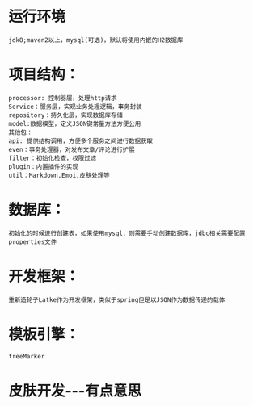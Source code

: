 # 运行环境
	jdk8;maven2以上，mysql(可选)，默认将使用内嵌的H2数据库

# 项目结构：
	processor: 控制器层，处理http请求
	Service：服务层，实现业务处理逻辑，事务封装
	repository：持久化层，实现数据库存储
	model:数据模型，定义JSON键常量方法方便公用
	其他包：
	api: 提供结构调用，方便多个服务之间进行数据获取
	even：事务处理器，对发布文章/评论进行扩展
	filter：初始化检查，权限过滤
	plugin：内置插件的实现
	util：Markdown,Emoi,皮肤处理等

# 数据库：
	初始化的时候进行创建表，如果使用mysql，则需要手动创建数据库，jdbc相关需要配置properties文件

# 开发框架：
	重新造轮子Latke作为开发框架，类似于spring但是以JSON作为数据传递的载体

# 模板引擎：
	freeMarker

# 皮肤开发---有点意思